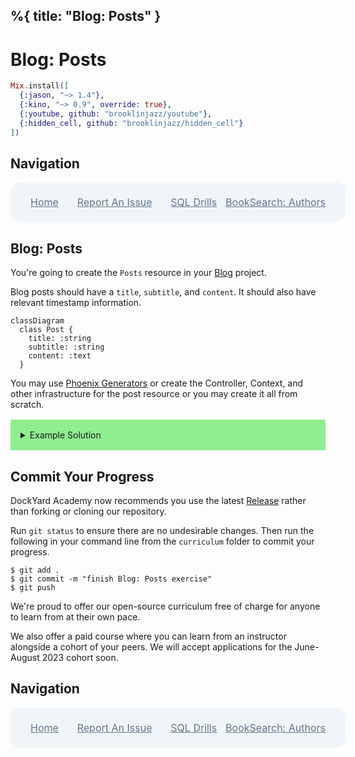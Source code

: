 %{
  title: "Blog: Posts"
}
---
# Blog: Posts

```elixir
Mix.install([
  {:jason, "~> 1.4"},
  {:kino, "~> 0.9", override: true},
  {:youtube, github: "brooklinjazz/youtube"},
  {:hidden_cell, github: "brooklinjazz/hidden_cell"}
])
```

## Navigation

<div style="display: flex; align-items: center; width: 100%; justify-content: space-between; font-size: 1rem; color: #61758a; background-color: #f0f5f9; height: 4rem; padding: 0 1rem; border-radius: 1rem;">
<div style="display: flex;">
<i class="ri-home-fill"></i>
<a style="display: flex; color: #61758a; margin-left: 1rem;" href="../start.livemd">Home</a>
</div>
<div style="display: flex;">
<i class="ri-bug-fill"></i>
<a style="display: flex; color: #61758a; margin-left: 1rem;" href="https://github.com/DockYard-Academy/curriculum/issues/new?assignees=&labels=&template=issue.md&title=Blog: Posts">Report An Issue</a>
</div>
<div style="display: flex;">
<i class="ri-arrow-left-fill"></i>
<a style="display: flex; color: #61758a; margin-left: 1rem;" href="../exercises/sql_drills.livemd">SQL Drills</a>
</div>
<div style="display: flex;">
<a style="display: flex; color: #61758a; margin-right: 1rem;" href="../reading/book_search_authors.livemd">BookSearch: Authors</a>
<i class="ri-arrow-right-fill"></i>
</div>
</div>

## Blog: Posts

You're going to create the `Posts` resource in your [Blog](./group_project_blog.livemd) project.

Blog posts should have a `title`, `subtitle`, and `content`. It should also have relevant timestamp information.

```mermaid
classDiagram
  class Post {
    title: :string
    subtitle: :string
    content: :text
  }
```

You may use [Phoenix Generators](https://hexdocs.pm/phoenix/Mix.Tasks.Phx.Gen.Html.html) or create the Controller, Context, and other infrastructure for the post resource or you may create it all from scratch.

<details style="background-color: lightgreen; padding: 1rem; margin: 1rem 0;">
<summary>Example Solution</summary>

Generate the resource.

```elixir
$ mix phx.gen.html Posts Post posts title:string subtitle:string content:text
$ mix ecto.migrate
```

Then add the resource to `router.ex`.

```elixir
scope "/", BlogWeb do
  pipe_through :browser

  get "/", PageController, :index
  resources "/posts", PostController
end
```

Alternatively we can define every route individually.

```elixir
scope "/", BlogWeb do
  pipe_through :browser

  get "/", PageController, :index
  get "/posts", PostController, :index
  get "/posts/new", PostController, :new
  post "/posts", PostController, :create
  get "/posts/:id", PostController, :show
  get "/posts/:id/edit", PostController, :edit
  put "/posts/:id", PostController, :update
  patch "/posts/:id", PostController, :update
  delete "/posts/:id", PostController, :delete
end
```

</details>

## Commit Your Progress

DockYard Academy now recommends you use the latest [Release](https://github.com/DockYard-Academy/curriculum/releases) rather than forking or cloning our repository.

Run `git status` to ensure there are no undesirable changes.
Then run the following in your command line from the `curriculum` folder to commit your progress.

```
$ git add .
$ git commit -m "finish Blog: Posts exercise"
$ git push
```

We're proud to offer our open-source curriculum free of charge for anyone to learn from at their own pace.

We also offer a paid course where you can learn from an instructor alongside a cohort of your peers.
We will accept applications for the June-August 2023 cohort soon.

## Navigation

<div style="display: flex; align-items: center; width: 100%; justify-content: space-between; font-size: 1rem; color: #61758a; background-color: #f0f5f9; height: 4rem; padding: 0 1rem; border-radius: 1rem;">
<div style="display: flex;">
<i class="ri-home-fill"></i>
<a style="display: flex; color: #61758a; margin-left: 1rem;" href="../start.livemd">Home</a>
</div>
<div style="display: flex;">
<i class="ri-bug-fill"></i>
<a style="display: flex; color: #61758a; margin-left: 1rem;" href="https://github.com/DockYard-Academy/curriculum/issues/new?assignees=&labels=&template=issue.md&title=Blog: Posts">Report An Issue</a>
</div>
<div style="display: flex;">
<i class="ri-arrow-left-fill"></i>
<a style="display: flex; color: #61758a; margin-left: 1rem;" href="../exercises/sql_drills.livemd">SQL Drills</a>
</div>
<div style="display: flex;">
<a style="display: flex; color: #61758a; margin-right: 1rem;" href="../reading/book_search_authors.livemd">BookSearch: Authors</a>
<i class="ri-arrow-right-fill"></i>
</div>
</div>

